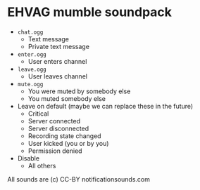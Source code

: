 EHVAG mumble soundpack
===

* `chat.ogg`
    * Text message
    * Private text message
* `enter.ogg`
    * User enters channel
* `leave.ogg`
    * User leaves channel
* `mute.ogg`
    * You were muted by somebody else
    * You muted somebody else
* Leave on default (maybe we can replace these in the future)
    * Critical
    * Server connected
    * Server disconnected
    * Recording state changed
    * User kicked (you or by you)
    * Permission denied
* Disable
    * All others

All sounds are (c) CC-BY notificationsounds.com
